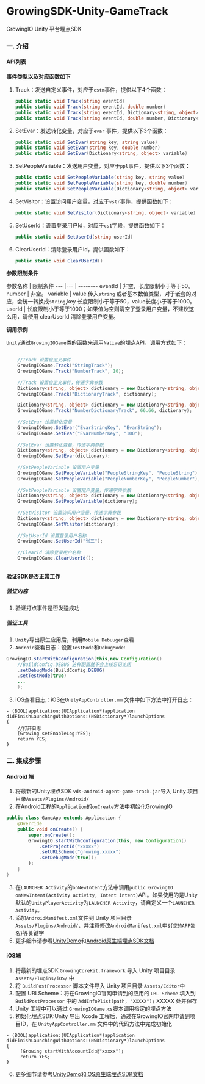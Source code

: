 
# GrowingSDK-Unity-GameTrack
GrowingIO Unity 平台埋点SDK

### 一. 介绍

#### API列表

**事件类型以及对应函数如下**

1. Track：发送自定义事件，对应于`cstm`事件，提供以下4个函数：
    ```C#
    public static void Track(string eventId)
    public static void Track(string eventId, double number)
    public static void Track(string eventId, Dictionary<string, object> variable)
    public static void Track(string eventId, double number, Dictionary<string, object> variable)
    ```
2. SetEvar：发送转化变量，对应于`evar` 事件，提供以下3个函数：
    
    ```C#
    public static void SetEvar(string key, string value)
    public static void SetEvar(string key, double number)
    public static void SetEvar(Dictionary<string, object> variable)
    ```
3. SetPeopleVariable：发送用户变量，对应于`ppl`事件，提供以下3个函数：
    
    ```C#
    public static void SetPeopleVariable(string key, string value)
    public static void SetPeopleVariable(string key, double number)
    public static void SetPeopleVariable(Dictionary<string, object> variable)
    ```
4. SetVisitor：设置访问用户变量，对应于`vstr`事件，提供函数如下：
    
    ```C#
    public static void SetVisitor(Dictionary<string, object> variable)
    ```

5. SetUserId：设置登录用户Id，对应于`cs1`字段，提供函数如下：
    
    ```C#
    public static void SetUserId(string userId)
    ```

6. ClearUserId：清除登录用户Id，提供函数如下：
    
    ```C#
    public static void ClearUserId()
    ```

**参数限制条件**


 参数名称   | 限制条件
 ---       |---  | -------- 
 eventId  | 非空，长度限制小于等于50。
 number   | 非空。
 variable | value 传入`string` 或者基本数值类型，对于嵌套的对应，会统一转换成`string`,key 长度限制小于等于50，value长度小于等于1000。
 userId   | 长度限制小于等于1000；如果值为空则清空了登录用户变量，不建议这么用，请使用 clearUserId 清除登录用户变量。

**调用示例**

`Unity`通过`GrowingIOGame`类的函数来调用`Native`的埋点API，调用方式如下：

```C#
    
    //Track 设置自定义事件
    GrowingIOGame.Track("StringTrack");
    GrowingIOGame.Track("NumberTrack", 10);
    
    //Track 设置自定义事件，传递字典参数
    Dictionary<string, object> dictionary = new Dictionary<string, object> {{"key1", "value1"}, {"key2", 111}, {"key3", false}};
    GrowingIOGame.Track("DictionaryTrack", dictionary);

    Dictionary<string, object> dictionary = new Dictionary<string, object> {{"key1", "value1"}, {"key2", 111.11}};
    GrowingIOGame.Track("NumberDictionaryTrack", 66.66, dictionary);
    
    //SetEvar 设置转化变量
    GrowingIOGame.SetEvar("EvarStringKey", "EvarString");
    GrowingIOGame.SetEvar("EvarNumberKey", "100");
    
    //SetEvar 设置转化变量，传递字典参数
    Dictionary<string, object> dictionary = new Dictionary<string, object> {{"EvarKey1", "EvarValue1"}, {"EvarKey2", true}};
    GrowingIOGame.SetEvar(dictionary);
    
    //SetPeopleVariable 设置用户变量
    GrowingIOGame.SetPeopleVariable("PeopleStringKey", "PeopleString");
    GrowingIOGame.SetPeopleVariable("PeopleNumberKey", "PeopleNumber");
    
    //SetPeopleVariable 设置用户变量，传递字典参数
    Dictionary<string, object> dictionary = new Dictionary<string, object> {{"PeopleKey1", "PeopleValue1"}, {"PeopleKey2", 6.66}};
    GrowingIOGame.SetPeopleVariable(dictionary);
    
    //SetVisitor 设置访问用户变量，传递字典参数
    Dictionary<string, object> dictionary = new Dictionary<string, object> {{"VisitorKey1", "VisitorValue1"}, {"VisitorKey2", false}};
    GrowingIOGame.SetVisitor(dictionary);
    
    //SetUserId 设置登录用户名称
    GrowingIOGame.SetUserId("张三");
    
    //ClearId 清除登录用户名称
    GrowingIOGame.ClearUserId();
            
```

**验证SDK是否正常工作**

##### 验证内容

1. 验证打点事件是否发送成功

##### 验证工具
1. `Unity`导出原生应用后，利用`Mobile Debuuger`查看
2. `Android`查看日志：设置`TestMode`和`DebugMode`:

```Java
GrowingIO.startWithConfiguration(this,new Configuration()
    //BuildConfig.DEBUG 这样配置就不会上线忘记关闭
    .setDebugMode(BuildConfig.DEBUG)
    .setTestMode(true)
    ...
    );
```
3. iOS查看日志：iOS在`UnityAppController.mm` 文件中如下方法中打开日志：

```OC
- (BOOL)application:(UIApplication*)application didFinishLaunchingWithOptions:(NSDictionary*)launchOptions
{
    //打开日志
    [Growing setEnableLog:YES];
    return YES;
}
```

### 二. 集成步骤
#### Android 端
1. 将最新的Unity埋点SDK `vds-android-agent-game-track.jar`导入 Unity 项目目录`Assets/Plugins/Android/`
2. 在Android工程的`Application`的`onCreate`方法中初始化GrowingIO
```java
public class GameApp extends Application {
    @Override
    public void onCreate() {
        super.onCreate();
        GrowingIO.startWithConfiguration(this, new Configuration()     
            .setProjectId("xxxxx")
            .setURLScheme("growing.xxxxx")
            .setDebugMode(true));
        );
    }
}
```
3. 在`LAUNCHER Activity`的`onNewIntent`方法中调用`public GrowingIO onNewIntent(Activity activity, Intent intent)`API。如果使用的是Unity默认的`UnityPlayerActivity`为`LAUNCHER Activity`，请自定义一个`LAUNCHER Activity`。
4. 添加`AndroidManifest.xml`文件到 Unity 项目目录`Assets/Plugins/Android/`，并注意修改`AndroidManifest.xml`中`${您的APP包名}`等关键字
5. 更多细节请参看[UnityDemo](https://github.com/growingio/GrowingSDK-Unity-GameTrack/tree/master/UnityDemo)和[Android原生端埋点SDK文档](https://docs.growingio.com/docs/sdk-integration/android-sdk/android-mai-dian-sdk)

#### iOS端

1. 将最新的埋点SDK `GrowingCoreKit.framework` 导入 Unity 项目目录 `Assets/Plugins/iOS/` 中
2. 将 `BuildPostProcessor` 脚本文件导入 Unity 项目目录 `Assets/Editor`中  
3. 配置 URLScheme：将在GrowingIO官网申请到的应用的 `URL Scheme` 填入到 `BuildPostProcessor` 中的 `AddInfoPlist(path, "XXXXX");` XXXXX 处并保存
4. Unity 工程中可以通过 `GrowingIOGame.cs`脚本调用指定的埋点方法
5. 初始化埋点SDK:Unity 导出 Xcode 工程后，通过在GrowingIO官网申请到项目ID，在 `UnityAppController.mm` 文件中的代码方法中完成初始化

```objc
- (BOOL)application:(UIApplication*)application didFinishLaunchingWithOptions:(NSDictionary*)launchOptions
{
     [Growing startWithAccountId:@"xxxxx"];
     return YES;
}

```
6. 更多细节请参考[UnityDemo](https://github.com/growingio/GrowingSDK-Unity-GameTrack/tree/master/UnityDemo)和[iOS原生端埋点SDK文档](https://docs.growingio.com/docs/sdk-integration/ios-sdk-1/mai-dian-sdk-ji-cheng)
